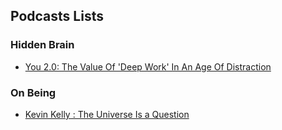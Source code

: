 ## Podcasts Lists

### Hidden Brain
- [You 2.0: The Value Of 'Deep Work' In An Age Of Distraction](https://www.npr.org/2017/07/25/539092670/you-2-0-the-value-of-deep-work-in-an-age-of-distraction)

### On Being
- [Kevin Kelly : The Universe Is a Question](https://onbeing.org/programs/kevin-kelly-the-universe-is-a-question-jan2018/)

